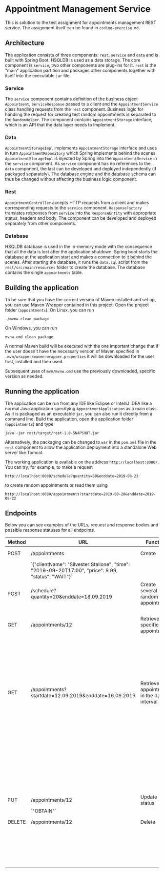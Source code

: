 # Appointment Management Service

This is solution to the test assignment for appointments management REST service. The assignment itself can be found in `coding-exercise.md`.

## Architecture

The application consists of three components: `rest`, `service` and `data` and is built with Spring Boot. HSQLDB is used as a data storage. The core component is `service`, two other components are plug-ins for it. `rest` is the "main" application partition and packages other components together with itself into the executable `jar` file.

### Service

The `service` component contains definition of the business object `Appointment`, `ServiceResponse` passed to a client and the `AppointmentService` class handling requests from the `rest` component. Business logic for handling the request for creating test random appointments is separated to the `RandomHelper`. The component contains `AppointmentStorage` interface, which is an API that the data layer needs to implement.

### Data

`AppointmentStorageImpl` implements `AppointmentStorage` interface and uses in turn `AppointmentRepository` which Spring implements behind the scenes. `AppointmentStorageImpl` is injected by Spring into the `AppointmentService` in the `service` component. As `service` component has no references to the `data` component, the last can be developed and deployed independently (if packaged separately). The database engine and the database schema can thus be changed without affecting the business logic component.

### Rest

`AppointmentController` accepts HTTP requests from a client and makes corresponding requests to the `service` component. `ResponseFactory` translates responses from `service` into the `ResponseEntity` with appropriate status, headers and body. The component can be developed and deployed separately from other components.

### Database

HSQLDB database is used in the in-memory mode with the consequence that all the data is lost after the application shutdown. Spring boot starts the database at the application start and makes a connection to it behind the scenes. After starting the database, it runs the `data.sql` script from the `rest/src/main/resources` folder to create the database. The database contains the single `appointments` table.

## Building the application

To be sure that you have the correct version of Maven installed and set up, you can use Maven Wrapper contained in this project. Open the project folder (`appointments`). On Linux, you can run

```
./mvnw clean package
```

On Windows, you can run

```
mvnw.cmd clean package
```

A normal Maven build will be executed with the one important change that if the user doesn't have the necessary version of Maven specified in `.mvn/wrapper/maven-wrapper.properties` it will be downloaded for the user first, installed and then used.

Subsequent uses of `mvn/mvnw.cmd` use the previously downloaded, specific version as needed.

## Running the application

The application can be run from any IDE like Eclipse or IntelliJ IDEA like a normal Java application specifying `AppointmentApplication` as a main class. As it is packaged as an executable `jar`, you can also run it directly from a command line. Build the application, open the application folder (`appointments`) and type

```
java -jar rest/target/rest-1.0-SNAPSHOT.jar
```

Alternatively, the packaging can be changed to `war` in the `pom.xml` file in the `rest` component to allow the application deployment into a standalone Web server like Tomcat.

The working application is available on the address `http://localhost:8080/`. You can try, for example, to make a request

```
http://localhost:8080/schedule?quantity=30&enddate=2019-08-23
```

to create random appointments or read them using

```
http://localhost:8080/appointments?startdate=2019-08-20&enddate=2019-08-22
```

## Endpoints

Below you can see examples of the URLs, request and response bodies and possible response statuses for all endpoints.

<table>
<thead>
<th> Method </th><th> URL </th><th> Function </th><th> Response </th>
</thead>
<tbody>
<tr>
<td> POST </td><td> /appointments </td><td> Create </td><td> 201 (Created), 'Location' header </td>
</tr>
<tr>
<td> </td><td> `{"clientName": "Silvester Stallone", "time": "2019-09-20T17:00", "price": 9.99, "status": "WAIT"}` </td><td> </td><td> 14 |
</tr>
<tr>
<td> POST </td><td> /schedule?quantity=20&enddate=18.09.2019 </td><td> Create several random appointments </td><td> 201 (Created), 400 (Bad Request) |
</tr>
<tr>
<td> </td><td> </td><td> </td><td> 18 |
</tr>
<tr>
<td> GET </td><td> /appointments/12 </td><td> Retrieve a specific appointment </td><td> 200 (OK), 404 (Not Found) |
</tr>
<tr>
<td> </td><td> </td><td> </td><td> `{"id":12, "clientName":"Kevin Ericson", "time":"2019-09-15T15:00:00", "price":110.0, "status":"PASS"}` |
</tr>
<tr>
<td> GET </td><td> /appointments?startdate=12.09.2019&enddate=16.09.2019 </td><td> Retrieve all appointments in the date interval </td><td> 200 (OK), 400 (Bad Request) |
</tr>
<tr>
<td> </td><td> </td><td> </td><td> `[{"id":26, "clientName":"Silvester Stallone", "time":"2019-09-20T17:00:00", "price":9.99, "status":"WAIT"}, {"id":1, "clientName":"Kevin Ericson", "time":"2019-09-09T12:00:00", "price":10.0, "status":"PASS"}]` |
</tr>
<tr>
<td> PUT </td><td> /appointments/12 </td><td> Update status </td><td> 200 (OK), 404 (Not Found) |
</tr>
<tr>
<td> </td><td> `"OBTAIN"` </td><td> </td><td> </td><td>
</tr>
<tr>
<td> DELETE </td><td> /appointments/12 </td><td> Delete </td><td> 200 (OK), 404 (Not Found) |
</tr>
<tr>
<td> </td><td> </td><td> </td><td> `{"id":12, "clientName":"Danny DeVito", "time":"2019-09-16T14:00:00", "price":180.0, "status":"PASS"}` |
</tr>
</tbody>
</table>
